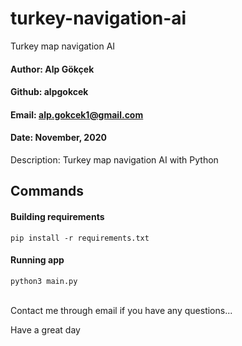# turkey-navigation-ai
Turkey map navigation AI

#### Author:     Alp Gökçek
#### Github:     alpgokcek
#### Email:      alp.gokcek1@gmail.com
#### Date:       November, 2020

Description:
    Turkey map navigation AI with Python

## Commands

#### Building requirements
`pip install -r requirements.txt`

#### Running app
`python3 main.py`

<br/>
Contact me through email if you have any questions...

Have a great day